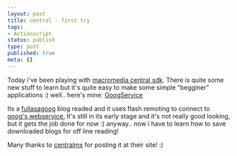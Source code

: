 ```yaml
---
layout: post
title: central - first try
tags:
- Actionscript
status: publish
type: post
published: true
meta: {}
---
```

Today i've been playing with <a href="http://www.macromedia.com/devnet/central/sdk/">macromedia central sdk</a>. There is quite some new stuff to learn but it's quite easy to make some simple "begginer" applications :)
well.. here's mine:
<a href="http://www.klaustrofobik.org/centralApps/fullAsAGoogReader/installer.html">GoogService</a>

Its a <a href="http://www.fullasagoog.com/">fullasagoog</a> blog readed and it uses flash remoting to connect to <a href="http://www.fullasagoog.com/webservice.cfm">goog's webservice.</a>
It's still in its early stage and it's not really good looking, but it gets the job done for now :)
anyway.. now i have to learn how to save downloaded blogs for off line reading!

Many thanks to <a href="http://www.centralmx.com/">centralmx</a>  for posting it at their site! :)
